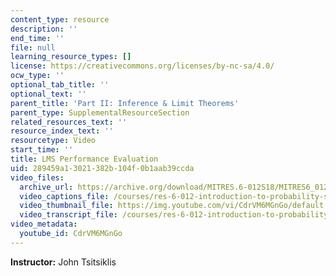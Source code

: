 ```yaml
---
content_type: resource
description: ''
end_time: ''
file: null
learning_resource_types: []
license: https://creativecommons.org/licenses/by-nc-sa/4.0/
ocw_type: ''
optional_tab_title: ''
optional_text: ''
parent_title: 'Part II: Inference & Limit Theorems'
parent_type: SupplementalResourceSection
related_resources_text: ''
resource_index_text: ''
resourcetype: Video
start_time: ''
title: LMS Performance Evaluation
uid: 289459a1-3021-382b-104f-0b1aab39ccda
video_files:
  archive_url: https://archive.org/download/MITRES.6-012S18/MITRES6_012S18_L16-04_300k.mp4
  video_captions_file: /courses/res-6-012-introduction-to-probability-spring-2018/4e74413fbe945861ac59fad291c31867_CdrVM6MGnGo.vtt
  video_thumbnail_file: https://img.youtube.com/vi/CdrVM6MGnGo/default.jpg
  video_transcript_file: /courses/res-6-012-introduction-to-probability-spring-2018/b79f2ad6aae5eb823a4fea0777fa4f1e_CdrVM6MGnGo.pdf
video_metadata:
  youtube_id: CdrVM6MGnGo
---
```


**Instructor:** John Tsitsiklis

